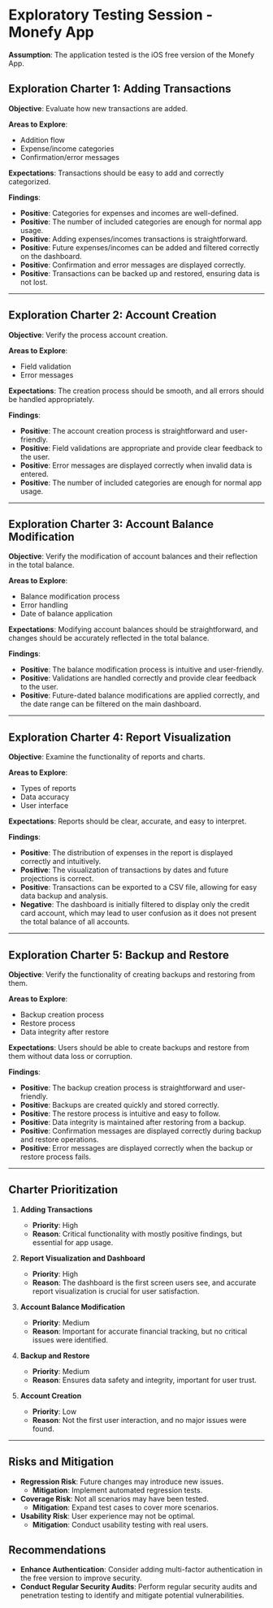 # Exploratory Testing Session - Monefy App

**Assumption**: The application tested is the iOS free version of the Monefy App.

## Exploration Charter 1: Adding Transactions
**Objective**: Evaluate how new transactions are added.

**Areas to Explore**:
- Addition flow
- Expense/income categories
- Confirmation/error messages

**Expectations**: Transactions should be easy to add and correctly categorized.

**Findings**:
- **Positive**: Categories for expenses and incomes are well-defined.
- **Positive**: The number of included categories are enough for normal app usage.
- **Positive**: Adding expenses/incomes transactions is straightforward.
- **Positive**: Future expenses/incomes can be added and filtered correctly on the dashboard.
- **Positive**: Confirmation and error messages are displayed correctly.
- **Positive**: Transactions can be backed up and restored, ensuring data is not lost.

---

## Exploration Charter 2: Account Creation
**Objective**: Verify the process account creation.

**Areas to Explore**:
- Field validation
- Error messages

**Expectations**: The creation process should be smooth, and all errors should be handled appropriately.

**Findings**:
- **Positive**: The account creation process is straightforward and user-friendly.
- **Positive**: Field validations are appropriate and provide clear feedback to the user.
- **Positive**: Error messages are displayed correctly when invalid data is entered.
- **Positive**: The number of included categories are enough for normal app usage.
---

## Exploration Charter 3: Account Balance Modification
**Objective**: Verify the modification of account balances and their reflection in the total balance.

**Areas to Explore**:
- Balance modification process
- Error handling
- Date of balance application

**Expectations**: Modifying account balances should be straightforward, and changes should be accurately reflected in the total balance.

**Findings**:
- **Positive**: The balance modification process is intuitive and user-friendly.
- **Positive**: Validations are handled correctly and provide clear feedback to the user.
- **Positive**: Future-dated balance modifications are applied correctly, and the date range can be filtered on the main dashboard.

---

## Exploration Charter 4: Report Visualization
**Objective**: Examine the functionality of reports and charts.

**Areas to Explore**:
- Types of reports
- Data accuracy
- User interface

**Expectations**: Reports should be clear, accurate, and easy to interpret.

**Findings**:
- **Positive**: The distribution of expenses in the report is displayed correctly and intuitively.
- **Positive**: The visualization of transactions by dates and future projections is correct.
- **Positive**: Transactions can be exported to a CSV file, allowing for easy data backup and analysis.
- **Negative**: The dashboard is initially filtered to display only the credit card account, which may lead to user confusion as it does not present the total balance of all accounts.

---

## Exploration Charter 5: Backup and Restore
**Objective**: Verify the functionality of creating backups and restoring from them.

**Areas to Explore**:
- Backup creation process
- Restore process
- Data integrity after restore

**Expectations**: Users should be able to create backups and restore from them without data loss or corruption.

**Findings**:
- **Positive**: The backup creation process is straightforward and user-friendly.
- **Positive**: Backups are created quickly and stored correctly.
- **Positive**: The restore process is intuitive and easy to follow.
- **Positive**: Data integrity is maintained after restoring from a backup.
- **Positive**: Confirmation messages are displayed correctly during backup and restore operations.
- **Positive**: Error messages are displayed correctly when the backup or restore process fails.

---

## Charter Prioritization

1. **Adding Transactions**
    - **Priority**: High
    - **Reason**: Critical functionality with mostly positive findings, but essential for app usage.

2. **Report Visualization and Dashboard**
    - **Priority**: High
    - **Reason**: The dashboard is the first screen users see, and accurate report visualization is crucial for user satisfaction.

3. **Account Balance Modification**
    - **Priority**: Medium
    - **Reason**: Important for accurate financial tracking, but no critical issues were identified.

4. **Backup and Restore**
    - **Priority**: Medium
    - **Reason**: Ensures data safety and integrity, important for user trust.

5. **Account Creation**
    - **Priority**: Low
    - **Reason**: Not the first user interaction, and no major issues were found.

---

## Risks and Mitigation
- **Regression Risk**: Future changes may introduce new issues.
    - **Mitigation**: Implement automated regression tests.
- **Coverage Risk**: Not all scenarios may have been tested.
    - **Mitigation**: Expand test cases to cover more scenarios.
- **Usability Risk**: User experience may not be optimal.
    - **Mitigation**: Conduct usability testing with real users.


## Recommendations
- **Enhance Authentication**: Consider adding multi-factor authentication in the free version to improve security.
- **Conduct Regular Security Audits**: Perform regular security audits and penetration testing to identify and mitigate potential vulnerabilities.